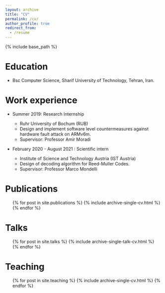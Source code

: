 ```yaml
---
layout: archive
title: "CV"
permalink: /cv/
author_profile: true
redirect_from:
  - /resume
---
```


{% include base_path %}

Education
======
* Bsc Computer Science, Sharif University of Technology, Tehran, Iran.


Work experience
======
* Summer 2019: Research Internship
  * Ruhr University of Bochum (RUB)
  * Design and implement software level countermeasures against hardware fault attack on ARMv6m.
  * Supervisor: Professor Amir Moradi

* February 2020 - August 2021 : Scientific intern
  * Institute of Science and Technology Austria (IST Austria)
  * Design of decoding algorithm for Reed-Muller Codes.
  * Supervisor: Professor Marco Mondelli


Publications
======
  <ul>{% for post in site.publications %}
    {% include archive-single-cv.html %}
  {% endfor %}</ul>

Talks
======
  <ul>{% for post in site.talks %}
    {% include archive-single-talk-cv.html %}
  {% endfor %}</ul>

Teaching
======
  <ul>{% for post in site.teaching %}
    {% include archive-single-cv.html %}
  {% endfor %}</ul>

